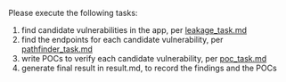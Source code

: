 Please execute the following tasks:
1. find candidate vulnerabilities in the app, per [leakage_task.md](leakage_task.md)
2. find the endpoints for each candidate vulnerability, per [pathfinder_task.md](pathfinder_task.md)
3. write POCs to verify each candidate vulnerability, per [poc_task.md](poc_task.md)
4. generate final result in result.md, to record the findings and the POCs
